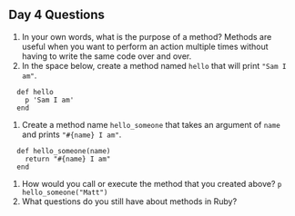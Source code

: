 ## Day 4 Questions

1. In your own words, what is the purpose of a method?
    Methods are useful when you want to perform an action multiple times without having to write the same code over and over.
1. In the space below, create a method named `hello` that will print `"Sam I am"`.

  ```
    def hello
      p 'Sam I am'
    end
  ```

1. Create a method name `hello_someone` that takes an argument of `name` and prints `"#{name} I am"`.
  ```
    def hello_someone(name)
      return "#{name} I am"
    end
  ```     
1. How would you call or execute the method that you created above?
      `p hello_someone("Matt")`
1. What questions do you still have about methods in Ruby?
